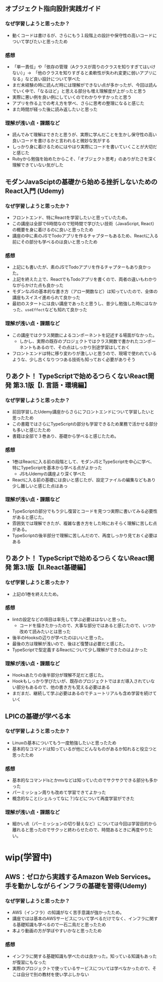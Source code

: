## オブジェクト指向設計実践ガイド

### なぜ学習しようと思ったか？

* 動くコードは書けるが、さらにもう１段階上の設計や保守性の高いコードについて学びたいと思ったため

### 感想

* 「単一責任」や「依存の管理（Aクラスが周りのクラスを知りすぎてはいけない）」→　「他のクラスを知りすぎると柔軟性が失われ変更に弱いアプリになる」など良い設計について学べた
* まだ未経験の時に読んだ時には理解ができない点が多かったが、今回は読んでいく中で、「なるほど」と思える部分も増え理解度が上がったと思う
* 実際に悪い例を良い例にしていくのでわかりやすかったと思う
* アプリを作る上での考え方を学べ、さらに思考の整理になると感じた
* また時間が経った後に読み返したいと思った

### 理解が浅い点・課題など

* 読んでみて理解はできたと思うが、実際に学んだことを生かし保守性の高い良いコードを書けるかと言われると微妙な気がする
* しっかり身に着けるためにはやはり実際にコードを書いていくことが大切だと感じた
* Rubyから勉強を始めたからこそ、「オブジェクト思考」のありがたさを深く理解できていない気がした

## モダンJavaSciptの基礎から始める挫折しないためのReact入門 (Udemy)

### なぜ学習しようと思ったか？

* フロントエンド、特にReactを学習したいと思っていたため。
* この講座は全部で6時間なので短時間で学びたい技術（JavaScript, React）の概要を身に着けるのに良いと思ったため
* 講座の中に素のJSでTodoアプリを作るチャプターもあるため、Reactに入る前にその部分も学べるのは良いと思ったため

### 感想

* 上記にも書いたが、素のJSでTodoアプリを作るチャプターもあり良かった。
* 上記を終えた上で、ReactでもTodoアプリを書くので、両者の違いもわかりながらかけた点も良かった
* モダンなJSの基本的な書き方（アロー関数など）は知っていたので、全体の講座もスイスイ進められて良かった
* 最初のスタートには良い講座であったと思うし、昔少し勉強した時にはなかった、`useEffect`なども知れて良かった

### 理解が浅い点・課題など

* この講座ではクラス関数によるコンポーネントを記述する場面がなかった。
    * しかし、実際の既存のプロジェクトではクラス関数で書かれたコンポーネントもあるので、その点はしっかり別途学習はしておく
* フロントエンドは特に移り変わりが激しいと思うので、現場で使われているような、少し古くなりつつある技術も知っておく必要がありそう

## りあクト！ TypeScriptで始めるつらくないReact開発 第3.1版【Ⅰ. 言語・環境編】

### なぜ学習しようと思ったか？

* 前回学習したUdemy講座からさらにフロントエンドについて学習したいと思ったため
* この書籍ではさらにTypeScriptの部分も学習できるため業務で活かせる部分も多いと感じたため
* 書籍は全部で３巻あり、基礎から学べると感じたため。

### 感想

* 1巻はReactに入る前の段階として、モダンJSとTypeScriptを中心に学べ、特にTypeScriptを基本から学べる点がよかった
    * JSもUdemyの講座より深く学べた
* Reactに入る前の基礎には良いと感じたが、設定ファイルの編集などもあり少し難しいと感じた点はあっ


### 理解が浅い点・課題など

* TypeScriptの部分でもう少し復習とコードを見つつ実際に書いてみる必要性があると感じた。
* 雰囲気では理解できたが、複雑な書き方をした時におそらく理解に苦しむ点がある。
* TypeScriptの後半部分で理解に苦しんだので、再度しっかり見ておく必要はある

## りあクト！ TypeScriptで始めるつらくないReact開発 第3.1版【Ⅱ.React基礎編】

### なぜ学習しようと思ったか？

* 上記の1巻を終えたため。

### 感想

* lintの設定などの項目は率先して学ぶ必要ははないと思った。
    * コードを描きたかったので、大事な部分ではあると感じたので、いつか改めて読みたいとは思った
* 後半のHooksの辺りが学べたのはいいと思った。
* 最後の方は理解が浅いので、後ほど復讐は必要だと感じた。
* TypeScriptで型定義するReactについて少し理解ができたのはよかった

### 理解が浅い点・課題など

* Hooksあたりの後半部分が理解不足だと感じた。
* Hookもしっかり学びたいが、既存のプロジェクトではまだ導入されていない部分もあるので、他の書き方も覚える必要はある
* まだまだ、継続して学ぶ必要はあるのでチュートリアルも含め学習を続けていく

## LPICの基礎が学べる本

### なぜ学習しようと思ったか？

* Linuxの基本についてもう一度勉強したいと思ったため
* 基本的なコマンドは知っているが他にどんなものがあるか知れると役立つと思ったため

### 感想

* 基本的なコマンドlsとかmvなどは知っていたのでサクサクできる部分も多かった
* パーミッション周りも改めて学習できてよかった
* 概念的なこと(シェルってなに？)などについて再度学習ができた

### 理解が浅い点・課題など

* 細かい点（パーミッションの切り替えなど）については今回は学習目的から離れると思ったのでサクッと終わらせたので、時間あるときに再度やりたい。

# wip(学習中)

## AWS：ゼロから実践するAmazon Web Services。手を動かしながらインフラの基礎を習得(Udemy)

### なぜ学習しようと思ったか？

* AWS（インフラ）の知識がなく苦手意識が強かったため。
* 講座ではは基本のAWSサービスについて学べるだけでなく、インフラに関する基礎知識も学べるので一石二鳥だと思ったため
* 本より動画の方が学ぼやすいかなと思ったため

### 感想

* インフラに関する基礎知識も学べたのは良かった。知っている知識もあったが復習にもなった
* 実際のプロジェクトで使っているサービスについては学べなかったので、そこは自分で別の教材を使い学ぶしかない
